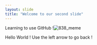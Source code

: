 ```yaml
---
layout: slide
title: "Welcome to our second slide"
---
```

Learning to use GitHub !![838_meme](https://user-images.githubusercontent.com/79920322/135355219-f85c936a-2213-46e7-938d-84de15e9f07e.jpg)

Hello World !
Use the left arrow to go back !
